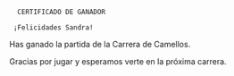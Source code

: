      CERTIFICADO DE GANADOR

     ¡Felicidades Sandra!

Has ganado la partida de la Carrera de Camellos.

Gracias por jugar y esperamos verte en la próxima carrera.

